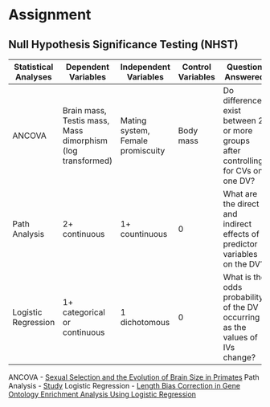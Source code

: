 # Assignment
## Null Hypothesis Significance Testing (NHST)

| Statistical Analyses | Dependent Variables | Independent Variables | Control Variables | Question Answered |
| --- | --- | --- | --- | --- |
| ANCOVA | Brain mass, Testis mass, Mass dimorphism (log transformed)| Mating system, Female promiscuity | Body mass | Do differences exist between 2 or more groups after controlling for CVs on one DV? |
| Path Analysis | 2+ continuous | 1+ countinuous | 0 | What are the direct and indirect effects of predictor variables on the DV? |
| Logistic Regression | 1+ categorical or continuous | 1 dichotomous | 0 |  What is the odds probability of the DV occurring as the values of IVs change?|

ANCOVA - [Sexual Selection and the Evolution of Brain Size in Primates](http://journals.plos.org/plosone/article?id=10.1371/journal.pone.0000062)
Path Analysis - [Study]()
Logistic Regression - [Length Bias Correction in Gene Ontology Enrichment Analysis Using Logistic Regression](http://journals.plos.org/plosone/article?id=10.1371/journal.pone.0046128)